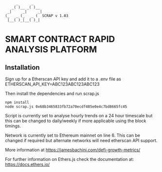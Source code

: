 ```
     _      _ 
   _( )__ _( )__ 
 _|     _|     _|
(_   _ (_   _ (  SCRAP v 1.03
 |__( )_|__( )_|
 ```

# SMART CONTRACT RAPID ANALYSIS PLATFORM

## Installation

Sign up for a Etherscan API key and add it to a .env file as
ETHERSCAN_API_KEY=ABC123ABC123ABC123

Then install the dependencies and run scrap.js

```
npm install
node scrap.js 0x68b3465833fb72a70ecdf485e0e4c7bd8665fc45
```

Script is currently set to analyse hourly trends on a 24 hour timescale but this can be changed to daily/weekly if more applicable using the block timings.

Network is currently set to Ethereum mainnet on line 6. This can be changed if required but alternate networks will need etherscan API support.

More information at https://jamesbachini.com/defi-growth-metrics/

For further information on Ethers.js check the documentation at: https://docs.ethers.io/

